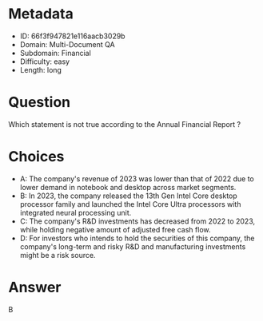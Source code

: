 # Metadata

- ID: 66f3f947821e116aacb3029b
- Domain: Multi-Document QA
- Subdomain: Financial
- Difficulty: easy
- Length: long

# Question

Which statement is not true according to the Annual Financial Report ?

# Choices

- A: The company's revenue of 2023 was lower than that of 2022 due to lower demand in notebook and desktop across market segments.
- B: In 2023, the company released the 13th Gen Intel Core desktop processor family and launched the Intel Core Ultra processors with integrated neural processing unit.
- C: The company's R&D investments has decreased from 2022 to 2023, while holding negative amount of adjusted free cash flow.
- D: For investors who intends to hold the securities of this company, the company's long-term and risky R&D and manufacturing investments might be a risk source.

# Answer

B
